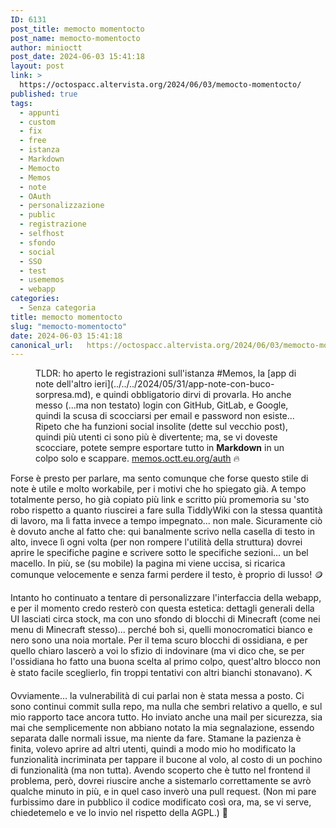 ```yaml
---
ID: 6131
post_title: memocto momentocto
post_name: memocto-momentocto
author: minioctt
post_date: 2024-06-03 15:41:18
layout: post
link: >
  https://octospacc.altervista.org/2024/06/03/memocto-momentocto/
published: true
tags:
  - appunti
  - custom
  - fix
  - free
  - istanza
  - Markdown
  - Memocto
  - Memos
  - note
  - OAuth
  - personalizzazione
  - public
  - registrazione
  - selfhost
  - sfondo
  - social
  - SSO
  - test
  - usememos
  - webapp
categories:
  - Senza categoria
title: memocto momentocto
slug: "memocto-momentocto"
date: 2024-06-03 15:41:18
canonical_url:   https://octospacc.altervista.org/2024/06/03/memocto-momentocto/
---
```

<!-- wp:image {"id":6211,"sizeSlug":"large","linkDestination":"none"} -->
<figure class="wp-block-image size-large"><img src="https://octospacc.github.io/microblog-mirror/assets/uploads/2024/06/image-3-960x506.png" alt="" class="wp-image-6211"/><figcaption class="wp-element-caption">TLDR: ho aperto le registrazioni sull'istanza #Memos, la [app di note dell'altro ieri](../../../2024/05/31/app-note-con-buco-sorpresa.md), e quindi obbligatorio dirvi di provarla. Ho anche messo (...ma non testato) login con GitHub, GitLab, e Google, quindi la scusa di scocciarsi per email e password non esiste... Ripeto che ha funzioni social insolite (dette sul vecchio post), quindi più utenti ci sono più è divertente; ma, se vi doveste scocciare, potete sempre esportare tutto in <strong>Markdown</strong> in un colpo solo e scappare. <a href="https://memos.octt.eu.org/auth">memos.octt.eu.org/auth</a> 🔥️</figcaption></figure>
<!-- /wp:image -->

<!-- wp:paragraph -->
<p markdown="1"></p>
<!-- /wp:paragraph -->

<!-- wp:paragraph -->
<p markdown="1">Forse è presto per parlare, ma sento comunque che forse questo stile di note è utile e molto workabile, per i motivi che ho spiegato già. A tempo totalmente perso, ho già copiato più link e scritto più promemoria su 'sto robo rispetto a quanto riuscirei a fare sulla TiddlyWiki con la stessa quantità di lavoro, ma lì fatta invece a tempo impegnato... non male. Sicuramente ciò è dovuto anche al fatto che: qui banalmente scrivo nella casella di testo in alto, invece lì ogni volta (per non rompere l'utilità della struttura) dovrei aprire le specifiche pagine e scrivere sotto le specifiche sezioni... un bel macello. In più, se (su mobile) la pagina mi viene uccisa, si ricarica comunque velocemente e senza farmi perdere il testo, è proprio di lusso! 🪙️</p>
<!-- /wp:paragraph -->

<!-- wp:paragraph -->
<p markdown="1">Intanto ho continuato a tentare di personalizzare l'interfaccia della webapp, e per il momento credo resterò con questa estetica: dettagli generali della UI lasciati circa stock, ma con uno sfondo di blocchi di Minecraft (come nei menu di Minecraft stesso)... perché boh si, quelli monocromatici bianco e nero sono una noia mortale. Per il tema scuro blocchi di ossidiana, e per quello chiaro lascerò a voi lo sfizio di indovinare (ma vi dico che, se per l'ossidiana ho fatto una buona scelta al primo colpo, quest'altro blocco non è stato facile sceglierlo, fin troppi tentativi con altri bianchi stonavano). ⛏️</p>
<!-- /wp:paragraph -->

<!-- wp:paragraph -->
<p markdown="1">Ovviamente... la vulnerabilità di cui parlai non è stata messa a posto. Ci sono continui commit sulla repo, ma nulla che sembri relativo a quello, e sul mio rapporto tace ancora tutto. Ho inviato anche una mail per sicurezza, sia mai che semplicemente non abbiano notato la mia segnalazione, essendo separata dalle normali issue, ma niente da fare. Stamane la pazienza è finita, volevo aprire ad altri utenti, quindi a modo mio ho modificato la funzionalità incriminata per tappare il bucone al volo, al costo di un pochino di funzionalità (ma non tutta). Avendo scoperto che è tutto nel frontend il problema, però, dovrei riuscire anche a sistemarlo correttamente se avrò qualche minuto in più, e in quel caso inverò una pull request. (Non mi pare furbissimo dare in pubblico il codice modificato così ora, ma, se vi serve, chiedetemelo e ve lo invio nel rispetto della AGPL.) 🦜</p>
<!-- /wp:paragraph -->